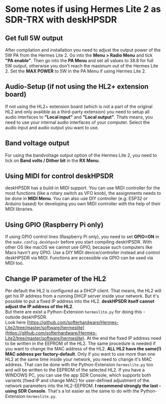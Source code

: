 # Some notes if using Hermes Lite 2 as SDR-TRX with deskHPSDR #

## Get full 5W output ##

After compilation and installation you need to adjust the output power of the 5W PA from the Hermes Lite 2. Go into the **Menu > Radio Menu** and tick **"PA enable"**. Then go into the **PA Menu** and set all values to 38.8 for full 5W output, otherwise you don't reach the maximum out of the Hermes Lite 2. Set the **MAX POWER** to 5W in the PA Menu if using Hermes Lite 2.

## Audio-Setup (if not using the HL2+ extension board) ##

If not using the HL2+ extension board (which is not a part of the original HL2 and only availible as a third-party extension) you need to setup all audio interfaces to **"Local input"** and **"Local output"**. Thats means, you need to use your internal audio interfaces of your computer. Select the audio input and audio output you want to use.

## Band voltage output ##

For using the bandvoltage output option of the Hermes Lite 2, you need to tick on **Band volts / Dither bit** in the **RX Menu**.

## Using MIDI for control deskHPSDR ##

deskHPSDR has a build-in MIDI support. You can use MIDI controller for the most functions (like a rotary switch as VFO knob), the assignments needs to be done in **MIDI Menu**. You can also use DIY controller (e.g. ESP32 or Arduino based) for developing you own MIDI controller with the help of their MIDI libraries.

## Using GPIO (Raspberry Pi only) ##

If using GPIO control lines (Raspberry Pi only), you need to set **GPIO=ON** in the ```make.config.deskhpsdr``` before you start compiling deskHPSDR. With other OS like macOS we cannot use GPIO, because such computers like Macs havn't any GPIO. Use a DIY MIDI device/controller instead and control deskHPSDR via MIDI. Functions are accessible via GPIO can be used via MIDI too.

## Change IP parameter of the HL2

Per default the HL2 is configured as a DHCP client. That means, the HL2 will get his IP address from a running DHCP server inside your network. But it's possible to put a fixed IP address into the HL2. **deskHPSDR itself cannot adjust the IP address of the HL2**.<br>
But there are exist a Python-Extension ```hermeslite.py``` for doing this - outside deskHPSDR.<br>
Look here [https://github.com/softerhardware/Hermes-Lite2/tree/master/software/hermeslite](https://github.com/softerhardware/Hermes-Lite2/tree/master/software/hermeslite). At the end the fixed IP address need to be written in the EEPROM of the HL2. The same procedure is needed if you want to change the MAC address of the HL2. **ALL HL2 have the same(!) MAC address per factory-default**. Only if you want to use more than one HL2 at the same time inside your network, you need to change it's MAC address. That can be done with the Python-Extension ```hermeslite.py``` too and will be written to the EEPROM of the selected HL2. If you have a WINDOWS PC, you can use the app SDR Console, which supports both variants (fixed IP and change MAC) for user-defined adjustment of the network parameters into the HL2-EEPROM. **I recommend strongly the last - using SDR Console**. That's a lot easier as the same to do with the Python-Extension ```hermeslite.py```.